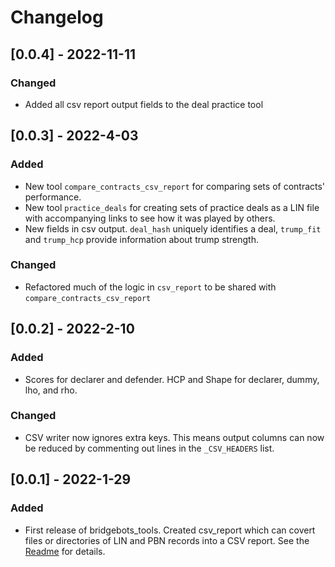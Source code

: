 # Changelog

## [0.0.4] - 2022-11-11
### Changed
- Added all csv report output fields to the deal practice tool

## [0.0.3] - 2022-4-03
### Added
- New tool `compare_contracts_csv_report` for comparing sets of contracts' performance.
- New tool `practice_deals` for creating sets of practice deals as a LIN file with accompanying links to see how it was played by others. 
- New fields in csv output. `deal_hash` uniquely identifies a deal, `trump_fit` and `trump_hcp` provide information about trump strength.
### Changed
- Refactored much of the logic in `csv_report` to be shared with `compare_contracts_csv_report`

## [0.0.2] - 2022-2-10
### Added
- Scores for declarer and defender. HCP and Shape for declarer, dummy, lho, and rho.
### Changed
- CSV writer now ignores extra keys. This means output columns can now be reduced by commenting out lines in the `_CSV_HEADERS` list.

## [0.0.1] - 2022-1-29
### Added
- First release of bridgebots_tools. Created csv_report which can covert files or directories of LIN and PBN records into a CSV report. See the [Readme](README.md) for details.